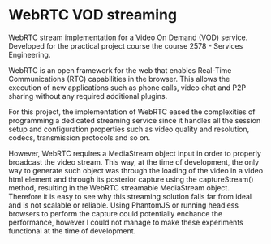 # WebRTC VOD streaming

WebRTC stream implementation for a Video On Demand (VOD) service. Developed for the practical project course the course 2578 - Services Engineering.

 WebRTC is an open framework for the web that enables Real-Time Communications (RTC) capabilities in the browser. This allows the execution
 of new applications such as phone calls, video chat and P2P sharing without any required additional plugins. 

For this project, the implementation of WebRTC eased the complexities of programming a dedicated streaming service since it handles all the
session setup and configuration properties such as video quality and resolution, codecs, transmission protocols and so on. 

However, WebRTC requires a MediaStream object input in order to properly broadcast the video stream. This way, at the time of development,
the only way to generate such object was through the loading of the video in a video html element and through its posterior capture using 
the captureStream() method, resulting in the WebRTC streamable MediaStream object. Therefore it is easy to see why this streaming 
solution falls far from ideal and is not scalable or reliable. Using PhantomJS or running headless browsers to perform the capture could
potentially enchance the performance, however I could not manage to make these experiments functional at the time of development.
